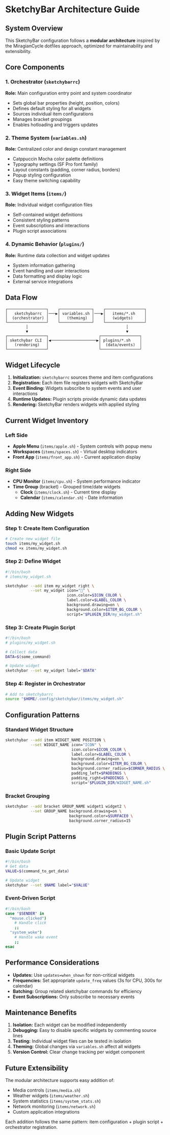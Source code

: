 # SketchyBar Architecture Guide

## System Overview

This SketchyBar configuration follows a **modular architecture** inspired by the MiragianCycle dotfiles approach, optimized for maintainability and extensibility.

## Core Components

### 1. Orchestrator (`sketchybarrc`)
**Role:** Main configuration entry point and system coordinator
- Sets global bar properties (height, position, colors)
- Defines default styling for all widgets
- Sources individual item configurations
- Manages bracket groupings
- Enables hotloading and triggers updates

### 2. Theme System (`variables.sh`)
**Role:** Centralized color and design constant management
- Catppuccin Mocha color palette definitions
- Typography settings (SF Pro font family)
- Layout constants (padding, corner radius, borders)
- Popup styling configuration
- Easy theme switching capability

### 3. Widget Items (`items/`)
**Role:** Individual widget configuration files
- Self-contained widget definitions
- Consistent styling patterns
- Event subscriptions and interactions
- Plugin script associations

### 4. Dynamic Behavior (`plugins/`)
**Role:** Runtime data collection and widget updates
- System information gathering
- Event handling and user interactions
- Data formatting and display logic
- External service integrations

## Data Flow

```
┌─────────────────┐    ┌──────────────┐    ┌─────────────────┐
│   sketchybarrc  │───▶│ variables.sh │───▶│   items/*.sh    │
│  (orchestrator) │    │   (theming)  │    │   (widgets)     │
└─────────────────┘    └──────────────┘    └─────────────────┘
         │                                           │
         ▼                                           ▼
┌─────────────────┐                      ┌─────────────────┐
│ sketchybar CLI  │◀────────────────────▶│ plugins/*.sh    │
│   (rendering)   │                      │  (data/events)  │
└─────────────────┘                      └─────────────────┘
```

## Widget Lifecycle

1. **Initialization:** `sketchybarrc` sources theme and item configurations
2. **Registration:** Each item file registers widgets with SketchyBar
3. **Event Binding:** Widgets subscribe to system events and user interactions
4. **Runtime Updates:** Plugin scripts provide dynamic data updates
5. **Rendering:** SketchyBar renders widgets with applied styling

## Current Widget Inventory

### Left Side
- **Apple Menu** (`items/apple.sh`) - System controls with popup menu
- **Workspaces** (`items/spaces.sh`) - Virtual desktop indicators
- **Front App** (`items/front_app.sh`) - Current application display

### Right Side  
- **CPU Monitor** (`items/cpu.sh`) - System performance indicator
- **Time Group** (bracket) - Grouped time/date widgets
  - **Clock** (`items/clock.sh`) - Current time display
  - **Calendar** (`items/calendar.sh`) - Date information

## Adding New Widgets

### Step 1: Create Item Configuration
```bash
# Create new widget file
touch items/my_widget.sh
chmod +x items/my_widget.sh
```

### Step 2: Define Widget
```bash
#!/bin/bash
# items/my_widget.sh

sketchybar --add item my_widget right \
           --set my_widget icon="􀊫" \
                           icon.color=$ICON_COLOR \
                           label.color=$LABEL_COLOR \
                           background.drawing=on \
                           background.color=$ITEM_BG_COLOR \
                           script="$PLUGIN_DIR/my_widget.sh"
```

### Step 3: Create Plugin Script
```bash
#!/bin/bash
# plugins/my_widget.sh

# Collect data
DATA=$(some_command)

# Update widget
sketchybar --set my_widget label="$DATA"
```

### Step 4: Register in Orchestrator
```bash
# Add to sketchybarrc
source "$HOME/.config/sketchybar/items/my_widget.sh"
```

## Configuration Patterns

### Standard Widget Structure
```bash
sketchybar --add item WIDGET_NAME POSITION \
           --set WIDGET_NAME icon="ICON" \
                             icon.color=$ICON_COLOR \
                             label.color=$LABEL_COLOR \
                             background.drawing=on \
                             background.color=$ITEM_BG_COLOR \
                             background.corner_radius=$CORNER_RADIUS \
                             padding_left=$PADDINGS \
                             padding_right=$PADDINGS \
                             script="$PLUGIN_DIR/WIDGET_NAME.sh"
```

### Bracket Grouping
```bash
sketchybar --add bracket GROUP_NAME widget1 widget2 \
           --set GROUP_NAME background.drawing=on \
                            background.color=$SURFACE0 \
                            background.corner_radius=15
```

## Plugin Script Patterns

### Basic Update Script
```bash
#!/bin/bash
# Get data
VALUE=$(command_to_get_data)

# Update widget
sketchybar --set $NAME label="$VALUE"
```

### Event-Driven Script
```bash
#!/bin/bash
case "$SENDER" in
  "mouse.clicked")
    # Handle click
    ;;
  "system_woke")
    # Handle wake event
    ;;
esac
```

## Performance Considerations

- **Updates:** Use `updates=when_shown` for non-critical widgets
- **Frequencies:** Set appropriate `update_freq` values (3s for CPU, 300s for calendar)
- **Batching:** Group related sketchybar commands for efficiency
- **Event Subscriptions:** Only subscribe to necessary events

## Maintenance Benefits

1. **Isolation:** Each widget can be modified independently
2. **Debugging:** Easy to disable specific widgets by commenting source lines
3. **Testing:** Individual widget files can be tested in isolation
4. **Theming:** Global changes via `variables.sh` affect all widgets
5. **Version Control:** Clear change tracking per widget component

## Future Extensibility

The modular architecture supports easy addition of:
- Media controls (`items/media.sh`)
- Weather widgets (`items/weather.sh`)
- System statistics (`items/system_stats.sh`)
- Network monitoring (`items/network.sh`)
- Custom application integrations

Each addition follows the same pattern: item configuration + plugin script + orchestrator registration.